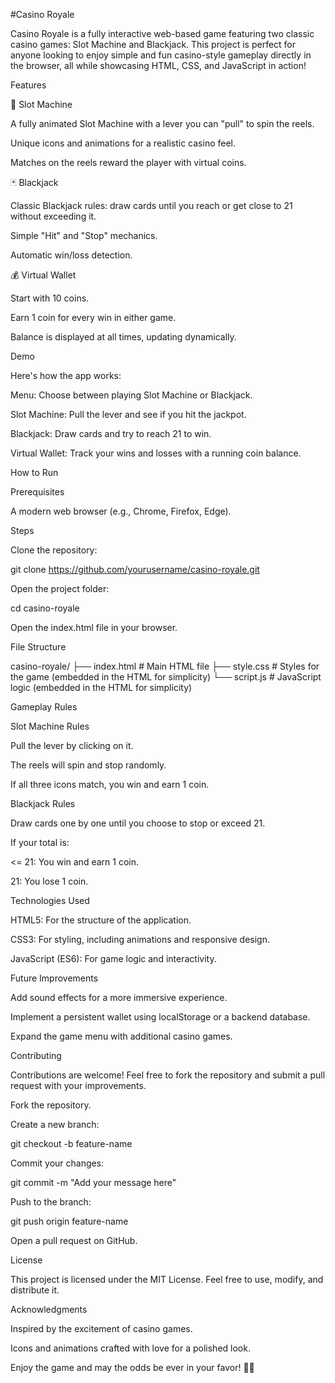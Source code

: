 #Casino Royale

Casino Royale is a fully interactive web-based game featuring two classic casino games: Slot Machine and Blackjack. This project is perfect for anyone looking to enjoy simple and fun casino-style gameplay directly in the browser, all while showcasing HTML, CSS, and JavaScript in action!

Features

🎰 Slot Machine

A fully animated Slot Machine with a lever you can "pull" to spin the reels.

Unique icons and animations for a realistic casino feel.

Matches on the reels reward the player with virtual coins.

🃏 Blackjack

Classic Blackjack rules: draw cards until you reach or get close to 21 without exceeding it.

Simple "Hit" and "Stop" mechanics.

Automatic win/loss detection.

💰 Virtual Wallet

Start with 10 coins.

Earn 1 coin for every win in either game.

Balance is displayed at all times, updating dynamically.

Demo

Here's how the app works:

Menu: Choose between playing Slot Machine or Blackjack.

Slot Machine: Pull the lever and see if you hit the jackpot.

Blackjack: Draw cards and try to reach 21 to win.

Virtual Wallet: Track your wins and losses with a running coin balance.

How to Run

Prerequisites

A modern web browser (e.g., Chrome, Firefox, Edge).

Steps

Clone the repository:

git clone https://github.com/yourusername/casino-royale.git

Open the project folder:

cd casino-royale

Open the index.html file in your browser.

File Structure

casino-royale/ ├── index.html # Main HTML file ├── style.css # Styles for the game (embedded in the HTML for simplicity) └── script.js # JavaScript logic (embedded in the HTML for simplicity)

Gameplay Rules

Slot Machine Rules

Pull the lever by clicking on it.

The reels will spin and stop randomly.

If all three icons match, you win and earn 1 coin.

Blackjack Rules

Draw cards one by one until you choose to stop or exceed 21.

If your total is:

<= 21: You win and earn 1 coin.

21: You lose 1 coin.

Technologies Used

HTML5: For the structure of the application.

CSS3: For styling, including animations and responsive design.

JavaScript (ES6): For game logic and interactivity.

Future Improvements

Add sound effects for a more immersive experience.

Implement a persistent wallet using localStorage or a backend database.

Expand the game menu with additional casino games.

Contributing

Contributions are welcome! Feel free to fork the repository and submit a pull request with your improvements.

Fork the repository.

Create a new branch:

git checkout -b feature-name

Commit your changes:

git commit -m "Add your message here"

Push to the branch:

git push origin feature-name

Open a pull request on GitHub.

License

This project is licensed under the MIT License. Feel free to use, modify, and distribute it.

Acknowledgments

Inspired by the excitement of casino games.

Icons and animations crafted with love for a polished look.

Enjoy the game and may the odds be ever in your favor! 🎲✨

